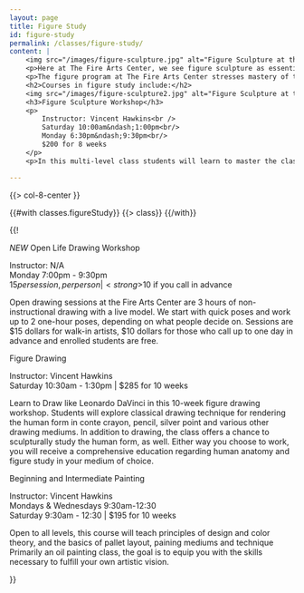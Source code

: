 ```yaml
---
layout: page
title: Figure Study
id: figure-study
permalink: /classes/figure-study/
content: |
    <img src="/images/figure-sculpture.jpg" alt="Figure Sculpture at the Fire Arts Center">
    <p>Here at The Fire Arts Center, we see figure sculpture as essential to the understanding of the complexity of 3-dimensional form&mdash;as drawing is to the understanding of color, light and composition. The relationship between sculpting the figure and bronze casting is a long one, dating back to the first attempt to master the bronze casting process.</p>
    <p>The figure program at The Fire Arts Center stresses mastery of the classical techniques of sculpting the humans form in clay and wax. Students are also given the choice of casting finished work in plaster, or firing them in their original terracotta clay.</p> 
    <h2>Courses in figure study include:</h2>
    <img src="/images/figure-sculpture2.jpg" alt="Figure Sculpture at the Fire Arts Center">
    <h3>Figure Sculpture Workshop</h3>
    <p>
        Instructor: Vincent Hawkins<br />
        Saturday 10:00am&ndash;1:00pm<br/>
        Monday 6:30pm&ndash;9:30pm<br/>
        $200 for 8 weeks
    </p>
    <p>In this multi-level class students will learn to master the classical figure sculpture technique from a live model. We will cover the use of clay tools, clay body chemistry, basic armature construction, anatomy, and clay hollowing and firing technique.</p>

---
```

{{> col-8-center }}

{{#with classes.figureStudy}}
    {{> class}}
{{/with}}

{{!
    <tr>
    <td>
    <p align="left" class="header4">*NEW* Open Life Drawing Workshop</p>
    <p align="left" class="description">Instructor: N/A<br />
    Monday 7:00pm - 9:30pm<br>
    $15 per session, per person | <strong>$10 if you call in advance</strong></p>
    <p align="left" class="description">Open drawing sessions at the Fire Arts Center are 3 hours of non-instructional drawing with a live model. We start with quick poses and work up to 2 one-hour poses, depending on what people decide on. Sessions are $15 dollars for walk-in artists, $10 dollars for those who call up to one day in advance and enrolled students are free. </p>
    </td>
    </tr>
    <tr>
    <td><p align="left" class="header4">Figure Drawing</p>
    <p align="left" class="description">Instructor: Vincent Hawkins<br />
    Saturday 10:30am - 1:30pm | $285 for 10 weeks</p>
    <p align="left" class="description">Learn to Draw like Leonardo DaVinci in this 10-week figure drawing workshop. Students will explore classical drawing technique for rendering the human form in conte crayon, pencil, silver point and various other drawing mediums. In addition to drawing, the class offers a chance to sculpturally study the human form, as well. Either way you choose to work, you will receive a comprehensive education regarding human anatomy and figure study in your medium of choice.</p></td>
    </tr>
    <tr>
    <td><p align="left" class="header4">Beginning and Intermediate Painting</p>
    <p align="left" class="description">Instructor: Vincent Hawkins<br />
    Mondays &amp; Wednesdays 9:30am-12:30<br />
    Saturday 9:30am - 12:30 | $195 for 10 weeks</p>
    <p align="left" class="description">Open to all levels, this course will teach principles of design and color theory, and the basics of pallet layout, paining  mediums and technique  Primarily an oil painting class, the goal is to equip you with the skills necessary to fulfill your own artistic vision.</p> 
    </td> 
    </tr>
}}
